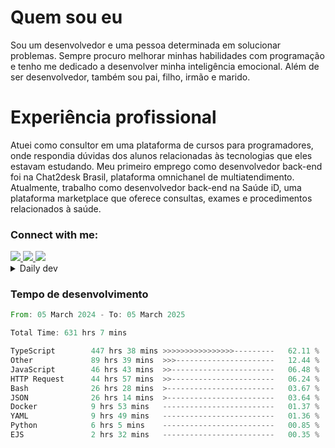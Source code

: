 # Quem sou eu
Sou um desenvolvedor e uma pessoa determinada em solucionar problemas. Sempre procuro melhorar minhas habilidades com programação e tenho me dedicado a desenvolver minha inteligência emocional. Além de ser desenvolvedor, também sou pai, filho, irmão e marido.

# Experiência profissional
Atuei como consultor em uma plataforma de cursos para programadores, onde respondia dúvidas dos alunos relacionadas às tecnologias que eles estavam estudando.
Meu primeiro emprego como desenvolvedor back-end foi na Chat2desk Brasil, plataforma omnichanel de multiatendimento.
Atualmente, trabalho como desenvolvedor back-end na Saúde iD, uma plataforma marketplace que oferece consultas, exames e procedimentos relacionados à saúde.

### Connect with me:
<a href="https://www.linkedin.com/in/theusmoreira" target="_blank" >
<img src="https://img.shields.io/badge/linkedin-%230077B5.svg?&style=for-the-badge&logo=linkedin&logoColor=white ">
</a>
<a href="https://www.instagram.com/matheus.s.moreira/" target="_blank">
<img src="https://img.shields.io/badge/instagram-%23E4405F.svg?&style=for-the-badge&logo=instagram&logoColor=white">
</a>
<a href="mailto:matheussm301@gmail.com"  target="_blank">
<img src="https://img.shields.io/badge/gmail-%23E4405F.svg?&style=for-the-badge&logo=gmail&logoColor=white">
</a>


<details>
  <summary>Daily dev </summary>
<p>
  <a href="https://app.daily.dev/matheussantos"><img src="https://github.com/matheus-santos-moreira/matheus-santos-moreira/blob/master/devcard.svg" width="200" alt="Matheus Santos's Dev Card"/></a>
 </p>
</details>

<h3>Tempo de desenvolvimento</h3>

<!--START_SECTION:waka-->

```rust
From: 05 March 2024 - To: 05 March 2025

Total Time: 631 hrs 7 mins

TypeScript        447 hrs 38 mins >>>>>>>>>>>>>>>>---------   62.11 %
Other             89 hrs 39 mins  >>>----------------------   12.44 %
JavaScript        46 hrs 43 mins  >>-----------------------   06.48 %
HTTP Request      44 hrs 57 mins  >>-----------------------   06.24 %
Bash              26 hrs 28 mins  >------------------------   03.67 %
JSON              26 hrs 14 mins  >------------------------   03.64 %
Docker            9 hrs 53 mins   -------------------------   01.37 %
YAML              9 hrs 49 mins   -------------------------   01.36 %
Python            6 hrs 5 mins    -------------------------   00.85 %
EJS               2 hrs 32 mins   -------------------------   00.35 %
```

<!--END_SECTION:waka-->
